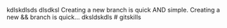 kdlskdlsds dlsdksl
Creating a new branch is quick AND simple.
Creating a new && branch is quick...
dksldskdls # gitskills
